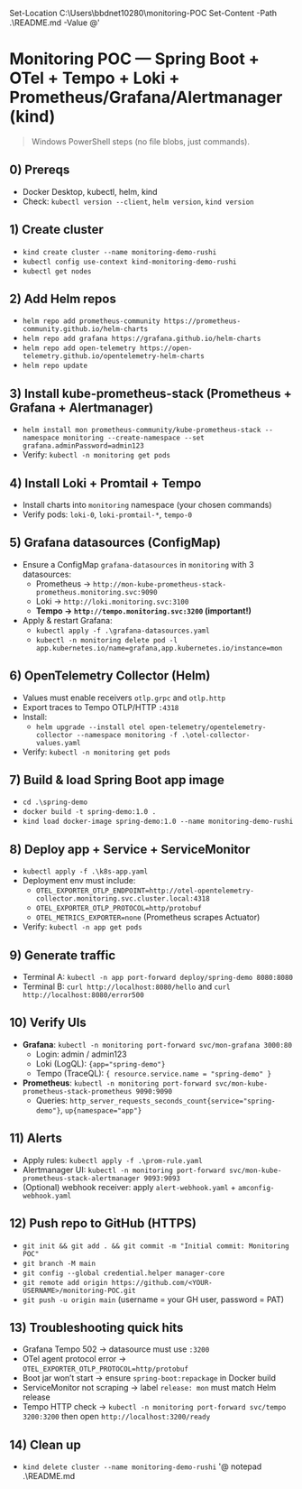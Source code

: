 Set-Location C:\Users\bbdnet10280\monitoring-POC
Set-Content -Path .\README.md -Value @'
# Monitoring POC — Spring Boot + OTel + Tempo + Loki + Prometheus/Grafana/Alertmanager (kind)

> Windows PowerShell steps (no file blobs, just commands).

## 0) Prereqs
- Docker Desktop, kubectl, helm, kind
- Check: `kubectl version --client`, `helm version`, `kind version`

## 1) Create cluster
- `kind create cluster --name monitoring-demo-rushi`
- `kubectl config use-context kind-monitoring-demo-rushi`
- `kubectl get nodes`

## 2) Add Helm repos
- `helm repo add prometheus-community https://prometheus-community.github.io/helm-charts`
- `helm repo add grafana https://grafana.github.io/helm-charts`
- `helm repo add open-telemetry https://open-telemetry.github.io/opentelemetry-helm-charts`
- `helm repo update`

## 3) Install kube-prometheus-stack (Prometheus + Grafana + Alertmanager)
- `helm install mon prometheus-community/kube-prometheus-stack --namespace monitoring --create-namespace --set grafana.adminPassword=admin123`
- Verify: `kubectl -n monitoring get pods`

## 4) Install Loki + Promtail + Tempo
- Install charts into `monitoring` namespace (your chosen commands)
- Verify pods: `loki-0`, `loki-promtail-*`, `tempo-0`

## 5) Grafana datasources (ConfigMap)
- Ensure a ConfigMap `grafana-datasources` in `monitoring` with 3 datasources:
  - Prometheus → `http://mon-kube-prometheus-stack-prometheus.monitoring.svc:9090`
  - Loki → `http://loki.monitoring.svc:3100`
  - **Tempo → `http://tempo.monitoring.svc:3200` (important!)**
- Apply & restart Grafana:
  - `kubectl apply -f .\grafana-datasources.yaml`
  - `kubectl -n monitoring delete pod -l app.kubernetes.io/name=grafana,app.kubernetes.io/instance=mon`

## 6) OpenTelemetry Collector (Helm)
- Values must enable receivers `otlp.grpc` and `otlp.http`
- Export traces to Tempo OTLP/HTTP `:4318`
- Install:
  - `helm upgrade --install otel open-telemetry/opentelemetry-collector --namespace monitoring -f .\otel-collector-values.yaml`
- Verify: `kubectl -n monitoring get pods`

## 7) Build & load Spring Boot app image
- `cd .\spring-demo`
- `docker build -t spring-demo:1.0 .`
- `kind load docker-image spring-demo:1.0 --name monitoring-demo-rushi`

## 8) Deploy app + Service + ServiceMonitor
- `kubectl apply -f .\k8s-app.yaml`
- Deployment env must include:
  - `OTEL_EXPORTER_OTLP_ENDPOINT=http://otel-opentelemetry-collector.monitoring.svc.cluster.local:4318`
  - `OTEL_EXPORTER_OTLP_PROTOCOL=http/protobuf`
  - `OTEL_METRICS_EXPORTER=none` (Prometheus scrapes Actuator)
- Verify: `kubectl -n app get pods`

## 9) Generate traffic
- Terminal A: `kubectl -n app port-forward deploy/spring-demo 8080:8080`
- Terminal B: `curl http://localhost:8080/hello` and `curl http://localhost:8080/error500`

## 10) Verify UIs
- **Grafana**: `kubectl -n monitoring port-forward svc/mon-grafana 3000:80`
  - Login: admin / admin123
  - Loki (LogQL): `{app="spring-demo"}`
  - Tempo (TraceQL): `{ resource.service.name = "spring-demo" }`
- **Prometheus**: `kubectl -n monitoring port-forward svc/mon-kube-prometheus-stack-prometheus 9090:9090`
  - Queries: `http_server_requests_seconds_count{service="spring-demo"}`, `up{namespace="app"}`

## 11) Alerts
- Apply rules: `kubectl apply -f .\prom-rule.yaml`
- Alertmanager UI: `kubectl -n monitoring port-forward svc/mon-kube-prometheus-stack-alertmanager 9093:9093`
- (Optional) webhook receiver: apply `alert-webhook.yaml` + `amconfig-webhook.yaml`

## 12) Push repo to GitHub (HTTPS)
- `git init && git add . && git commit -m "Initial commit: Monitoring POC"`
- `git branch -M main`
- `git config --global credential.helper manager-core`
- `git remote add origin https://github.com/<YOUR-USERNAME>/monitoring-POC.git`
- `git push -u origin main` (username = your GH user, password = PAT)

## 13) Troubleshooting quick hits
- Grafana Tempo 502 → datasource must use `:3200`
- OTel agent protocol error → `OTEL_EXPORTER_OTLP_PROTOCOL=http/protobuf`
- Boot jar won’t start → ensure `spring-boot:repackage` in Docker build
- ServiceMonitor not scraping → label `release: mon` must match Helm release
- Tempo HTTP check → `kubectl -n monitoring port-forward svc/tempo 3200:3200` then open `http://localhost:3200/ready`

## 14) Clean up
- `kind delete cluster --name monitoring-demo-rushi`
'@
notepad .\README.md
